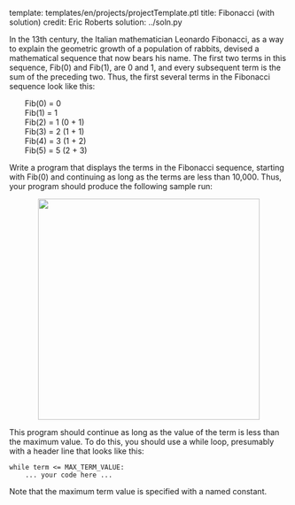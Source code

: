 template: templates/en/projects/projectTemplate.ptl
title: Fibonacci (with solution)
credit: Eric Roberts
solution: ../soln.py

In the 13th century, the Italian mathematician Leonardo Fibonacci, as a way to explain the geometric growth of a population of rabbits, devised a mathematical sequence that now bears his name.  The first two terms in this sequence, Fib(0) and Fib(1), are 0 and 1, and every subsequent term is the sum of the preceding two.  Thus, the first several terms in the Fibonacci sequence look like this:

<p style="padding-left:2em">
					Fib(0)	=	0
	<br/>Fib(1)	=	1
	<br/>Fib(2)	=	1	(0 + 1)
	<br/>Fib(3)	=	2	(1 + 1)
	<br/>Fib(4)	=	3	(1 + 2)
	<br/>Fib(5)	=	5	(2 + 3)
</p>

Write a program that displays the terms in the Fibonacci sequence, starting with Fib(0) and continuing as long as the terms are less than 10,000.  Thus, your program should produce the following sample run:

<center>
<img style="width:400px" src="{{pathToRoot}}img/projects/fib/demo.png">	
</center>

This program should continue as long as the value of the term is less than the maximum value. To do this, you should use a while loop, presumably with a header line that looks like this:

```
while term <= MAX_TERM_VALUE:
    ... your code here ...
```

Note that the maximum term value is specified with a named constant.
